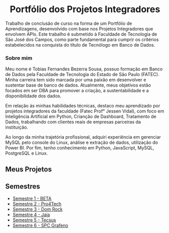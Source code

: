 <h1 align="center">Portfólio dos Projetos Integradores</h1>

Trabalho de conclusão de curso na forma de um Portfólio de Aprendizagens, desenvolvido com base nos Projetos Integradores que envolvem APIs. Este trabalho é submetido à Faculdade de Tecnologia de São José dos Campos, como parte fundamental para cumprir os critérios estabelecidos na conquista do título de Tecnólogo em Banco de Dados.

### Sobre mim

Meu nome é Tobias Fernandes Bezerra Sousa, possuo formação em Banco de Dados pela Faculdade de Tecnologia do Estado de São Paulo (FATEC).
Minha carreira tem sido marcada por uma paixão em desenvolver e sustentar base de banco de dados. Atualmente, meus objetivos estão focados em ser DBA para promover a criação, a sustentabilidade e a disponibilidade dos dados.

Em relação às minhas habilidades técnicas, destaco meu aprendizado por projetos integradores da faculdade (Fatec Prof° Jessen Vidal), com foco em Inteligência Artificial em Python, Crianção de Dashboard, Tratamento de Dados, trabalhando com clientes reais de empresas parceiras da instituição.

Ao longo da minha trajetória profissional, adquiri experiência em gerenciar MySQL pelo console do Linux, análise e extração de dados, utilização do Power BI.
Por fim, tenho conhecimento em Python, JavaScript, MySQL, PostgreSQL e Linux.

## Meus Projetos
## Semestres

- [Semestre 1 - BETA](./Semestre01/Semestre01.md)
- [Semestre 2 - Pro4Tech](./Semestre02/Semestre02.md)
- [Semestre 3 - Dom Rock](./Semestre03/Semestre03.md)
- [Semestre 4 - Jaia](./Semestre04/Semestre04.md)
- [Semestre 5 - Tecsus](./Semestre06/Semestre05.md)
- [Semestre 6 - SPC Grafeno](./Semestre05/Semestre06.md)
